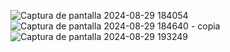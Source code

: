 ![Captura de pantalla 2024-08-29 184054](https://github.com/user-attachments/assets/a63b736a-e662-4df1-a0c4-956da84ce35f)
![Captura de pantalla 2024-08-29 184640 - copia](https://github.com/user-attachments/assets/f63c730f-ffe0-4975-8b13-14358967540a)
![Captura de pantalla 2024-08-29 193249](https://github.com/user-attachments/assets/438258d9-273c-4ae7-b33c-2fe14cde8e66)
